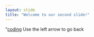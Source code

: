 ```yaml
---
layout: slide
title: "Welcome to our second slide!"
---
```

"[coding](https://i.chzbgr.com/full/9340630784/h357E9FA4/text-when-you-write-10-lines-of-code-without-searching-on-google-itaint-much-but-its-honest-work)
Use the left arrow to go back
